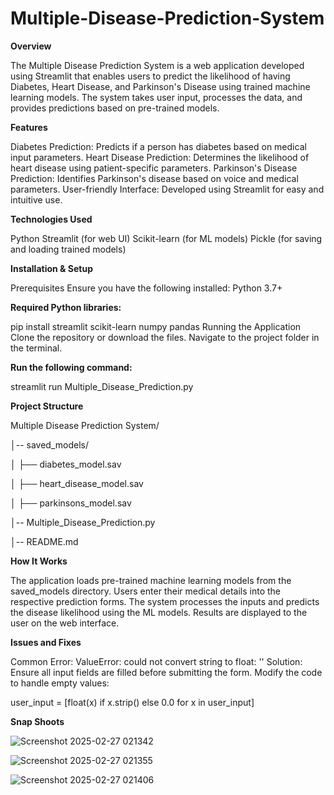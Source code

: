 # Multiple-Disease-Prediction-System


**Overview**

The Multiple Disease Prediction System is a web application developed using Streamlit that enables users to predict the likelihood of having Diabetes, Heart Disease, and Parkinson's Disease using trained machine learning models. The system takes user input, processes the data, and provides predictions based on pre-trained models.

**Features**

Diabetes Prediction: Predicts if a person has diabetes based on medical input parameters.
Heart Disease Prediction: Determines the likelihood of heart disease using patient-specific parameters.
Parkinson's Disease Prediction: Identifies Parkinson's disease based on voice and medical parameters.
User-friendly Interface: Developed using Streamlit for easy and intuitive use.

**Technologies Used**

Python
Streamlit (for web UI)
Scikit-learn (for ML models)
Pickle (for saving and loading trained models)

**Installation & Setup**

Prerequisites
Ensure you have the following installed:
Python 3.7+

**Required Python libraries:**

pip install streamlit scikit-learn numpy pandas
Running the Application
Clone the repository or download the files.
Navigate to the project folder in the terminal.

**Run the following command:**

streamlit run Multiple_Disease_Prediction.py

**Project Structure**


Multiple Disease Prediction System/

│-- saved_models/

│   ├── diabetes_model.sav

│   ├── heart_disease_model.sav

│   ├── parkinsons_model.sav

│-- Multiple_Disease_Prediction.py

│-- README.md


**How It Works**

The application loads pre-trained machine learning models from the saved_models directory.
Users enter their medical details into the respective prediction forms.
The system processes the inputs and predicts the disease likelihood using the ML models.
Results are displayed to the user on the web interface.

**Issues and Fixes**

Common Error: ValueError: could not convert string to float: ''
Solution: Ensure all input fields are filled before submitting the form. Modify the code to handle empty values:

user_input = [float(x) if x.strip() else 0.0 for x in user_input]

**Snap Shoots**

![Screenshot 2025-02-27 021342](https://github.com/user-attachments/assets/58489401-4fb6-4026-9f6a-d9663952b924)

![Screenshot 2025-02-27 021355](https://github.com/user-attachments/assets/aae1d595-c197-4511-8419-6e14d11d9627)

![Screenshot 2025-02-27 021406](https://github.com/user-attachments/assets/e2233131-f461-4352-8350-37aa72bdb1f5)



